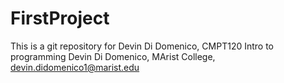 # FirstProject
This is a git repository for Devin Di Domenico, CMPT120 Intro to programming
Devin Di Domenico, MArist College, devin.didomenico1@marist.edu
